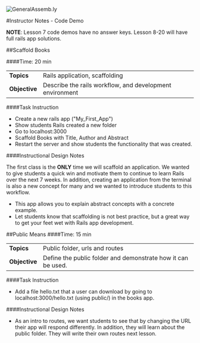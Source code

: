 ![GeneralAssemb.ly](http://studio.generalassemb.ly/GA_Slide_Assets/Code_along_icon_md.png)

#Instructor Notes - Code Demo

__NOTE__: Lesson 7 code demos have no answer keys. Lesson 8-20 will have full rails app solutions.

##Scaffold Books

####Time: 20 min

| | |
| ------------- |:-------------|
| __Topics__ |Rails application, scaffolding | 
| __Objective__| Describe the rails workflow, and development environment |    
 

####Task Instruction

*	Create a new rails app ("My_First_App")
*	Show students Rails created a new folder 
*	Go to localhost:3000
*	Scaffold Books with Title, Author and Abstract
*	Restart the server and show students the functionality that was created.

####Instructional Design Notes

The first class is the __ONLY__ time we will scaffold an application. We wanted to give students a quick win and motivate them to continue to learn Rails over the next 7 weeks. In addition, creating an application from the terminal is also a new concept for many and we wanted to introduce students to this workflow.

*	This app allows you to explain abstract concepts with a concrete example.
*	Let  students know that scaffolding is not best practice, but a great way to get your feet wet with Rails app development. 



##Public Means
####Time: 15 min

| | |
| ------------- |:-------------|
| __Topics__ |Public folder, urls and routes| 
| __Objective__| Define the public folder and demonstrate how it can be used.|    


####Task Instruction

*	Add a file hello.txt that a user can download by going to localhost:3000/hello.txt (using public/) in the books app.

####Instructional Design Notes

*	As an intro to routes, we want students to see that by changing the URL their app will respond differently. In addition, they will learn about the public folder. They will write their own routes next lesson.
